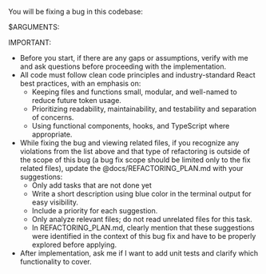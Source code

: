 You will be fixing a bug in this codebase:

$ARGUMENTS:

IMPORTANT:
- Before you start, if there are any gaps or assumptions, verify with me and ask questions before proceeding with the implementation.
- All code must follow clean code principles and industry-standard React best practices, with an emphasis on:
    - Keeping files and functions small, modular, and well-named to reduce future token usage.
    - Prioritizing readability, maintainability, and testability and separation of concerns. 
    - Using functional components, hooks, and TypeScript where appropriate.
- While fixing the bug and viewing related files, if you recognize any violations from the list above and that type of refactoring is outside of the scope of this bug (a bug fix scope should be limited only to the fix related files), update the @docs/REFACTORING_PLAN.md with your suggestions:
    - Only add tasks that are not done yet
    - Write a short description using blue color in the terminal output for easy visibility.
    - Include a priority for each suggestion.
    - Only analyze relevant files; do not read unrelated files for this task.
    - In REFACTORING_PLAN.md, clearly mention that these suggestions were identified in the context of this bug fix and have to be properly explored before applying.
- After implementation, ask me if I want to add unit tests and clarify which functionality to cover.
